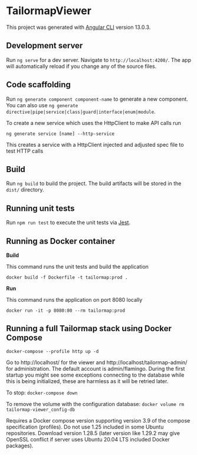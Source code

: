 # TailormapViewer

This project was generated with [Angular CLI](https://github.com/angular/angular-cli) version 13.0.3.

## Development server

Run `ng serve` for a dev server. Navigate to `http://localhost:4200/`. The app will automatically reload if you change any of the source files.

## Code scaffolding

Run `ng generate component component-name` to generate a new component. You can also use `ng generate directive|pipe|service|class|guard|interface|enum|module`.

To create a new service which uses the HttpClient to make API calls run

`ng generate service [name] --http-service`

This creates a service with a HttpClient injected and adjusted spec file to test HTTP calls

## Build

Run `ng build` to build the project. The build artifacts will be stored in the `dist/` directory.

## Running unit tests

Run `npm run test` to execute the unit tests via [Jest](https://jestjs.io).

## Running as Docker container

**Build**

This command runs the unit tests and build the application

`docker build -f Dockerfile -t tailormap:prod .`

**Run**

This command runs the application on port 8080 locally

`docker run -it -p 8080:80 --rm tailormap:prod`

## Running a full Tailormap stack using Docker Compose

`docker-compose --profile http up -d`

Go to http://localhost/ for the viewer and http://localhost/tailormap-admin/ for administration. The default account is admin/flamingo.
During the first startup you might see some exceptions connecting to the database while this is being initialized, these are harmless as
it will be retried later.

To stop:
`docker-compose down`

To remove the volume with the configuration database:
`docker volume rm tailormap-viewer_config-db`

Requires a Docker compose version supporting version 3.9 of the compose specification (profiles). Do not use 1.25 included in some Ubuntu
repositories. Download version 1.28.5 (later version like 1.29.2 may give OpenSSL conflict if server uses Ubuntu 20.04 LTS included Docker
packages).
